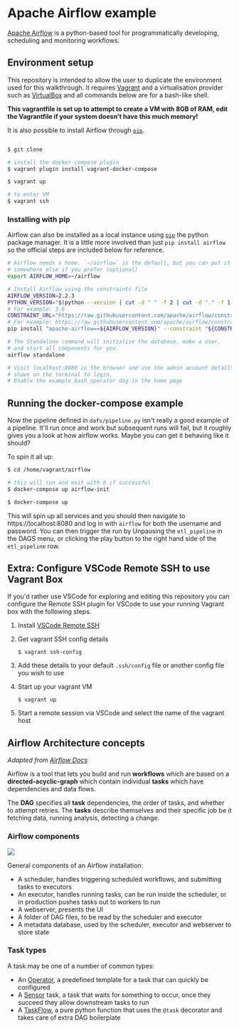 # Apache Airflow example

[Apache Airflow](https://airflow.apache.org/) is a python-based tool for programmatically developing, scheduling and monitoring workflows.

## Environment setup

This repository is intended to allow the user to duplicate the environment used for this walkthrough. It requires [Vagrant](https://www.vagrantup.com/) and a virtualisation provider such as [VirtualBox](https://www.virtualbox.org) and all commands below are for a bash-like shell.

**This vagrantfile is set up to attempt to create a VM with 8GB of RAM, edit the Vagrantfile if your system doesn't have this much memory!**

It is also possible to install Airflow through [`pip`](#Installing-with-pip).

```bash

$ git clone 

# install the docker-compose plugin
$ vagrant plugin install vagrant-docker-compose

$ vagrant up

# to enter VM
$ vagrant ssh 

```

### Installing with pip

Airflow can also be installed as a local instance using [`pip`](https://airflow.apache.org/docs/apache-airflow/stable/start/local.html) the python package manager. It is a little more involved than just `pip install airflow` so the official steps are included below for reference.

```bash
# Airflow needs a home. `~/airflow` is the default, but you can put it
# somewhere else if you prefer (optional)
export AIRFLOW_HOME=~/airflow

# Install Airflow using the constraints file
AIRFLOW_VERSION=2.2.3
PYTHON_VERSION="$(python --version | cut -d " " -f 2 | cut -d "." -f 1-2)"
# For example: 3.6
CONSTRAINT_URL="https://raw.githubusercontent.com/apache/airflow/constraints-${AIRFLOW_VERSION}/constraints-${PYTHON_VERSION}.txt"
# For example: https://raw.githubusercontent.com/apache/airflow/constraints-2.2.3/constraints-3.6.txt
pip install "apache-airflow==${AIRFLOW_VERSION}" --constraint "${CONSTRAINT_URL}"

# The Standalone command will initialise the database, make a user,
# and start all components for you.
airflow standalone

# Visit localhost:8080 in the browser and use the admin account details
# shown on the terminal to login.
# Enable the example_bash_operator dag in the home page
```

## Running the docker-compose example

Now the pipeline defined in `dafs/pipeline.py` isn't really a good example of a pipeline. It'll run once and work but subsequent runs will fail, but it roughly gives you a look at how airflow works. Maybe you can get it behaving like it should?

To spin it all up:

```bash
$ cd /home/vagrant/airflow

# this will run and exit with 0 if successful
$ docker-compose up airflow-init

$ docker-compose up
```
This will spin up all services and you should then navigate to https://localhost:8080 and log in with `airflow` for both the username and password. You can then trigger the run by Unpausing the `etl_pipeline` in the DAGS menu, or clicking the play button to the right hand side of the `etl_pipeline` row.

## Extra: Configure VSCode Remote SSH to use Vagrant Box

If you'd rather use VSCode for exploring and editing this repository you can configure the Remote SSH plugin for VSCode to use your running Vagrant box with the following steps.

1. Install [VSCode Remote SSH](https://marketplace.visualstudio.com/items?itemName=ms-vscode-remote.remote-ssh)

2. Get vagrant SSH config details
    ```
    $ vagrant ssh-config
    ```

3. Add these details to your default `.ssh/config` file or another config file you wish to use

4. Start up your vagrant VM
    ```
    $ vagrant up
    ```

5. Start a remote session via VSCode and select the name of the vagrant host

## Airflow Architecture concepts

_Adapted from [Airflow Docs](https://airflow.apache.org/docs/apache-airflow/stable/concepts/overview.html)_

Airflow is a tool that lets you build and run **workflows** which are based on a **directed-acyclic-graph** which contain individual **tasks** which have dependencies and data flows.

The **DAG** specifies all **task** dependencies, the order of tasks, and whether to attempt retries. The **tasks** describe themselves and their specific job be it fetching data, running analysis, detecting a change.

### Airflow components

![](https://airflow.apache.org/docs/apache-airflow/stable/_images/arch-diag-basic.png)

General components of an Airflow installation:

- A scheduler, handles triggering scheduled workflows, and submitting tasks to executors
- An executor, handles running tasks, can be run inside the scheduler, or in production pushes tasks out to workers to run
- A webserver, presents the UI
- A folder of DAG files, to be read by the scheduler and executor
- A metadata database, used by the scheduler, executor and webserver to store state

### Task types

A task may be one of a number of common types:

- An [Operator](https://airflow.apache.org/docs/apache-airflow/stable/concepts/operators.html), a predefined template for a task that can quickly be configured 
- A [Sensor](https://airflow.apache.org/docs/apache-airflow/stable/concepts/sensors.html) task, a task that waits for something to occur, once they succeed they allow downstream tasks to run
- A [TaskFlow](https://airflow.apache.org/docs/apache-airflow/stable/concepts/taskflow.html), a pure python function that uses the `@task` decorator and takes care of extra DAG boilerplate
